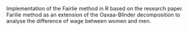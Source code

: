 Implementation of the Fairlie method in R based on the research paper.
Farilie method as an extension of the Oaxaa-Blinder decomposition to analyse the difference of wage between women and men. 

